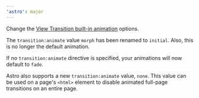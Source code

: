 ```yaml
---
'astro': major
---
```


Change the [View Transition built-in animation](https://docs.astro.build/en/guides/view-transitions/#built-in-animation-directives) options.

The `transition:animate` value `morph` has been renamed to `initial`. Also, this is no longer the default animation.

If no `transition:animate` directive is specified, your animations will now default to `fade`.

Astro also supports a new `transition:animate` value, `none`. This value can be used on a page's `<html>` element to disable animated full-page transitions on an entire page.
